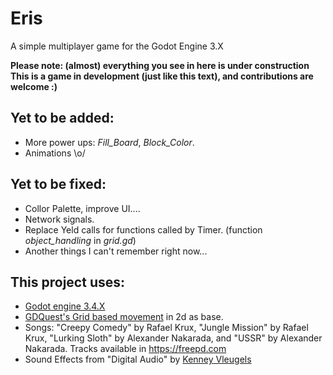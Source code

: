 # Eris
A simple multiplayer game for the Godot Engine 3.X

**Please note: (almost) everything you see in here is under construction**  
**This is a game in development (just like this text), and contributions are welcome :)**


## Yet to be added:
* More power ups: *Fill_Board*, *Block_Color*.
* Animations \o/


## Yet to be fixed:
* Collor Palette, improve UI....
* Network signals.
* Replace Yeld calls for functions called by Timer. (function *object_handling* in *grid.gd*)
* Another things I can't remember right now...


## This project uses:
* [Godot engine 3.4.X](https://godotengine.org/)
* [GDQuest's Grid based movement](https://github.com/GDQuest/godot-demos) in 2d as base.
* Songs: "Creepy Comedy" by  Rafael Krux, "Jungle Mission" by  Rafael Krux, "Lurking Sloth" by Alexander Nakarada, and "USSR" by Alexander Nakarada. Tracks available in <https://freepd.com>
* Sound Effects from "Digital Audio" by  [Kenney Vleugels](https://kenney.nl/assets/digital-audio)